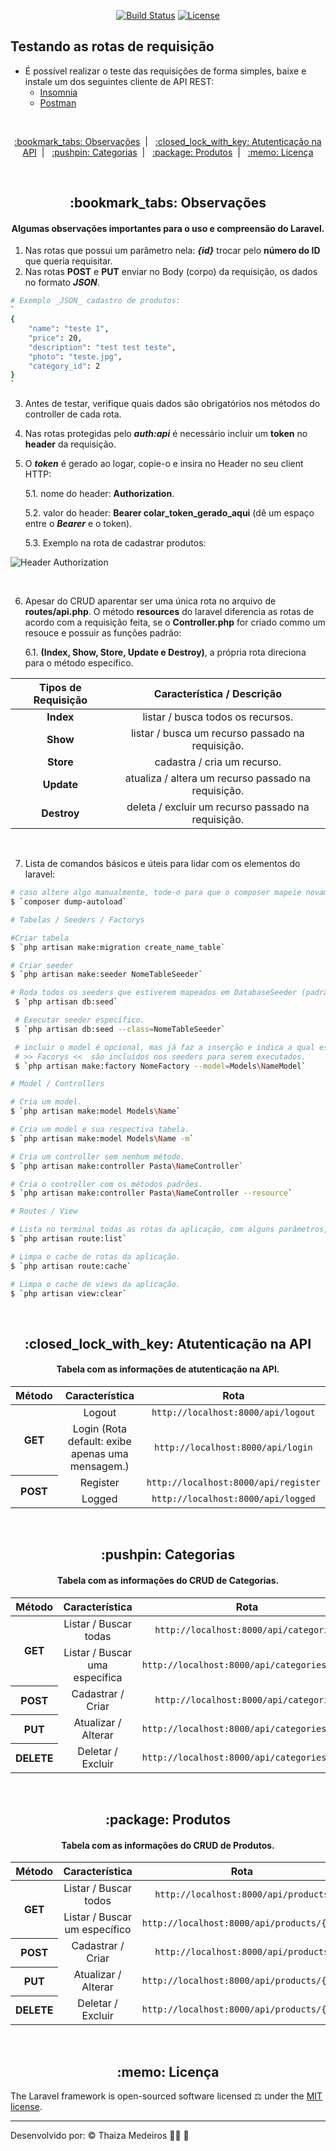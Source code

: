 <p align="center">
    <a href="https://travis-ci.org/laravel/framework"><img src="https://travis-ci.org/laravel/framework.svg" alt="Build Status"></a>
    <a href="https://packagist.org/packages/laravel/framework"><img src="https://poser.pugx.org/laravel/framework/license.svg" alt="License"></a>
</p>

## Testando as rotas de requisição

-   É possível realizar o teste das requisições de forma simples, baixe e instale um dos seguintes cliente de API REST:
    -   [Insomnia](https://insomnia.rest/)
    -   [Postman](https://www.postman.com/)

<br />

<p align="center">
    <a href="#observacoes"> :bookmark_tabs: Observações</a>&nbsp;&nbsp;|&nbsp;&nbsp;
    <a href="#autenticacao-api"> :closed_lock_with_key: Atutenticação na API</a>&nbsp;&nbsp;|&nbsp;&nbsp;
    <a href="#categorias"> :pushpin: Categorias</a>&nbsp;&nbsp;|&nbsp;&nbsp;
    <a href="#produtos"> :package: Produtos</a>&nbsp;&nbsp;|&nbsp;&nbsp;
    <a href="#licenca"> :memo: Licença</a>
</p>

<br />

<div id="observacoes" align="center">
    <h2> :bookmark_tabs: Observações</h2>
</div>

<div id="#" align="center">
  <h4>
    Algumas observações importantes para o uso e compreensão do Laravel.
  </h4>
</div>

1. Nas rotas que possui um parâmetro nela: **_{id}_** trocar pelo **número do ID** que queria requisitar.
2. Nas rotas **POST** e **PUT** enviar no Body (corpo) da requisição, os dados no formato **_JSON_**.

```bash
# Exemplo _JSON_ cadastro de produtos:
`
{
	"name": "teste 1",
	"price": 20,
	"description": "test test teste",
	"photo": "teste.jpg",
	"category_id": 2
}
`
```

3. Antes de testar, verifique quais dados são obrigatórios nos métodos do controller de cada rota.
4. Nas rotas protegidas pelo **_auth:api_** é necessário incluir um **token** no **header** da requisição.
5. O **_token_** é gerado ao logar, copie-o e insira no Header no seu client HTTP:

    5.1. nome do header: **Authorization**.

    5.2. valor do header: **Bearer colar_token_gerado_aqui** (dê um espaço entre o **_Bearer_** e o token).

    5.3. Exemplo na rota de cadastrar produtos:

![Header Authorization](https://user-images.githubusercontent.com/23063152/84219865-d18a8d00-aaa7-11ea-947f-702c88cf80a2.png)

<br />

6.  Apesar do CRUD aparentar ser uma única rota no arquivo de **routes/api.php**. O método **resources** do laravel diferencia as rotas de acordo com a requisição feita, se o **Controller.php** for criado commo um resouce e possuir as funções padrão:

    6.1. **(Index, Show, Store, Update e Destroy)**, a própria rota direciona para o método específico.

| Tipos de Requisição |             Característica / Descrição              |
| :-----------------: | :-------------------------------------------------: |
|      **Index**      |          listar / busca todos os recursos.          |
|      **Show**       |  listar / busca um recurso passado na requisição.   |
|      **Store**      |             cadastra / cria um recurso.             |
|     **Update**      | atualiza / altera um recurso passado na requisição. |
|     **Destroy**     | deleta / excluir um recurso passado na requisição.  |

<br />

7. Lista de comandos básicos e úteis para lidar com os elementos do laravel:

```bash
# caso altere algo manualmente, tode-o para que o composer mapeie novamente a estrutura da aplicação.
$ `composer dump-autoload`

# Tabelas / Seeders / Factorys

#Criar tabela
$ `php artisan make:migration create_name_table`

# Criar seeder
$ `php artisan make:seeder NomeTableSeeder`

# Roda todos os seeders que estiverem mapeados em DatabaseSeeder (padrão).
 $ `php artisan db:seed`

 # Executar seeder específico.
 $ `php artisan db:seed --class=NomeTableSeeder`

 # incluir o model é opcional, mas já faz a inserção e indica a qual está relacionado.
 # >> Facorys <<  são incluídos nos seeders para serem executados.
 $ `php artisan make:factory NomeFactory --model=Models\NameModel`

# Model / Controllers

# Cria um model.
$ `php artisan make:model Models\Name`

# Cria um model e sua respectiva tabela.
$ `php artisan make:model Models\Name -m`

# Cria um controller sem nenhum método.
$ `php artisan make:controller Pasta\NameController`

# Cria o controller com os métodos padrões.
$ `php artisan make:controller Pasta\NameController --resource`

# Routes / View

# Lista no terminal todas as rotas da aplicação, com alguns parâmetros, como: Controller e group.
$ `php artisan route:list`

# Limpa o cache de rotas da aplicação.
$ `php artisan route:cache`

# Limpa o cache de views da aplicação.
$ `php artisan view:clear`
```

<br />

<div id="autenticacao-api" align="center">
    <h2> :closed_lock_with_key: Atutenticação na API</h2>
</div>

<div id="#" align="center">
  <h4>
    Tabela com as informações de atutenticação na API.
  </h4>
</div>

<table class="table" align="center" style="text-align: center;">
    <thead>
        <tr>
            <th scope="col">Método</th>
            <th scope="col">Característica</th>
            <th scope="col">Rota</th>
            </tr>
    </thead>
    <tbody>
        <tr>
            <th scope="row" rowspan="2">GET</th>
            <td>Logout</td>
            <td><code>http://localhost:8000/api/logout</code></td>
        </tr>
        <tr>
            <td>Login (Rota default: exibe apenas uma mensagem.)</td>
            <td><code>http://localhost:8000/api/login</code></td>
        </tr>
        <tr>
            <th scope="row" rowspan="2">POST</th>
            <td>Register</td>
            <td><code>http://localhost:8000/api/register</code></td>
        </tr>
        <tr>
            <td>Logged</td>
            <td><code>http://localhost:8000/api/logged</code></td>
        </tr>
    </tbody>
</table>

<br />

<div id="categorias" align="center">
    <h2> :pushpin: Categorias</h2>
</div>

<div id="#" align="center">
  <h4>
    Tabela com as informações do CRUD de Categorias.
  </h4>
</div>

<table class="table" align="center" style="text-align: center;">
    <thead>
        <tr>
            <th scope="col">Método</th>
            <th scope="col">Característica</th>
            <th scope="col">Rota</th>
            </tr>
    </thead>
    <tbody>
        <tr>
            <th scope="row" rowspan="2">GET</th>
            <td>Listar / Buscar todas</td>
            <td><code>http://localhost:8000/api/categories</code></td>
        </tr>
        <tr>
            <td>Listar / Buscar uma específica</td>
            <td><code>http://localhost:8000/api/categories/{id}</code></td>
        </tr>
        <tr>
            <th scope="row">POST</th>
            <td>Cadastrar / Criar</td>
            <td><code>http://localhost:8000/api/categories</code></td>
        </tr>
        <tr>
            <th scope="row">PUT</th>
            <td>Atualizar / Alterar</td>
            <td><code>http://localhost:8000/api/categories/{id}</code></td>
        </tr>
        <tr>
            <th scope="row">DELETE</th>
            <td>Deletar / Excluir</td>
            <td><code>http://localhost:8000/api/categories/{id}</code></td>
        </tr>
    </tbody>
</table>

<br />

<div id="produtos" align="center">
    <h2> :package: Produtos</h2>
</div>

<div id="#" align="center">
  <h4>
    Tabela com as informações do CRUD de Produtos.
  </h4>
</div>

<table class="table" align="center" style="text-align: center;">
    <thead>
        <tr>
            <th scope="col">Método</th>
            <th scope="col">Característica</th>
            <th scope="col">Rota</th>
            </tr>
    </thead>
    <tbody>
        <tr>
            <th scope="row" rowspan="2">GET</th>
            <td>Listar / Buscar todos</td>
            <td><code>http://localhost:8000/api/products</code></td>
        </tr>
        <tr>
            <td>Listar / Buscar um específico</td>
            <td><code>http://localhost:8000/api/products/{id}</code></td>
        </tr>
        <tr>
            <th scope="row">POST</th>
            <td>Cadastrar / Criar</td>
            <td><code>http://localhost:8000/api/products</code></td>
        </tr>
        <tr>
            <th scope="row">PUT</th>
            <td>Atualizar / Alterar</td>
            <td><code>http://localhost:8000/api/products/{id}</code></td>
        </tr>
        <tr>
            <th scope="row">DELETE</th>
            <td>Deletar / Excluir</td>
            <td><code>http://localhost:8000/api/products/{id}</code></td>
        </tr>
    </tbody>
</table>

<br />

<div id="licenca" align="center">
    <h2> :memo: Licença</h2>
</div>

The Laravel framework is open-sourced software licensed :balance_scale: under the [MIT license](https://opensource.org/licenses/MIT).

---

Desenvolvido por: :copyright: Thaiza Medeiros :woman_technologist: :purple_heart:
